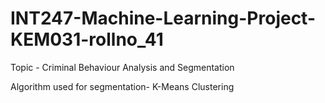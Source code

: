 # INT247-Machine-Learning-Project-KEM031-rollno_41

Topic - Criminal Behaviour Analysis and Segmentation

Algorithm used for segmentation- K-Means Clustering
